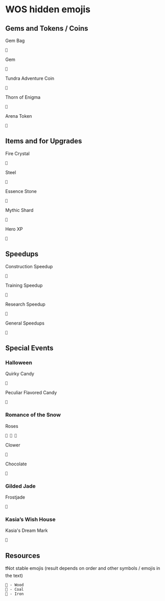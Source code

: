 # WOS hidden emojis
## Gems and Tokens / Coins
Gem Bag 
```

```
Gem
```

```
Tundra Adventure Coin
```

```
Thorn of Enigma
```

```
Arena Token
```

```
## Items and for Upgrades
Fire Crystal 
```

```
Steel
```

```
Essence Stone
```

```
Mythic Shard
```

```
Hero XP
```

```

## Speedups
Construction Speedup
```

```

Training Speedup
```

```
Research Speedup
```

```

General Speedups 
```

```

## Special Events 
### Halloween 
Quirky Candy
```

```
Peculiar Flavored Candy
```

```
### Romance of the Snow
Roses
```
   
```
Clower
```

```
Chocolate
```

```
### Gilded Jade
Frostjade 
```
 
```
### Kasia’s Wish House
Kasia's Dream Mark
```

```
## Resources
❗Not stable emojis (result depends on order and other symbols / emojis in the text)
```
 - Wood
 - Coal
 - Iron
```
